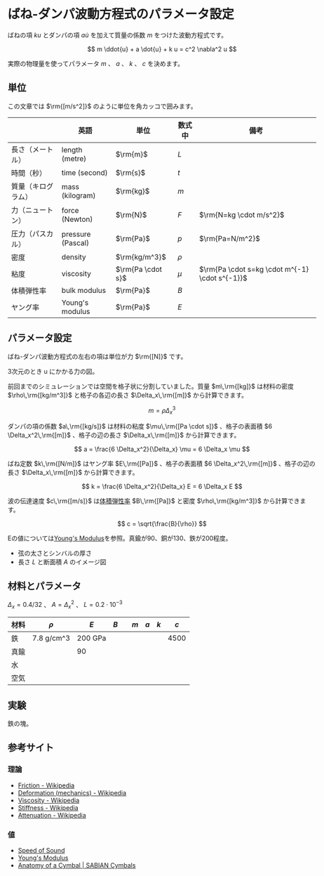 <style>
body {
  max-width: 704px;
  margin: auto;
  padding: 32px 8px;
}

canvas {
  /* image-rendering: pixelated; */
  display: inline-block;
  border-style: solid;
  border-width: 0.2px;
  border-color: #000000;
}

.numberInputLabel {
  display: inline-block;
  text-align: right;
  width: 160px;
  margin: 0 8px 4px 0;
  padding-right: 8px;
  border-right: solid 3px #606060;
}

.numberInputRange {
  display: inline-block;
  max-width: 220px;
  width: 50%;
  margin: 0 8px 0 0;
}

.numberInputNumber {
  display: inline-block;
  max-width: 100px;
  width: 20%;
  margin: 0;
}

code {
  overflow-x: scroll;
  overflow-y: hidden;
  white-space: pre;
}

.katex {
  font-size: 1.3em !important;
}
</style>

# ばね-ダンパ波動方程式のパラメータ設定
ばねの項 $k u$ とダンパの項 $a \dot{u}$ を加えて質量の係数 $m$ をつけた波動方程式です。

$$
m \ddot{u} + a \dot{u} + k u = c^2 \nabla^2 u
$$

実際の物理量を使ってパラメータ $m$ 、 $a$ 、 $k$ 、 $c$ を決めます。

## 単位
この文章では $\rm{[m/s^2]}$ のように単位を角カッコで囲みます。

||英語|単位|数式中|備考|
|-|-|-|-|-|
|長さ（メートル）|length (metre)|$\rm{m}$|$L$||
|時間（秒）|time (second)|$\rm{s}$|$t$||
|質量（キログラム）|mass (kilogram)|$\rm{kg}$|$m$||
|力（ニュートン）|force (Newton)|$\rm{N}$|$F$|$\rm{N=kg \cdot m/s^2}$|
|圧力（パスカル）|pressure (Pascal)|$\rm{Pa}$|$p$|$\rm{Pa=N/m^2}$|
|密度|density|$\rm{kg/m^3}$|$\rho$||
|粘度|viscosity|$\rm{Pa \cdot s}$|$\mu$|$\rm{Pa \cdot s=kg \cdot m^{-1} \cdot s^{-1}}$|
|体積弾性率|bulk modulus|$\rm{Pa}$|$B$||
|ヤング率|Young's modulus|$\rm{Pa}$|$E$||

## パラメータ設定
ばね-ダンパ波動方程式の左右の項は単位が力 $\rm{[N]}$ です。

3次元のとき u にかかる力の図。

前回までのシミュレーションでは空間を格子状に分割していました。質量 $m\,\rm{[kg]}$ は材料の密度 $\rho\,\rm{[kg/m^3]}$ と格子の各辺の長さ $\Delta_x\,\rm{[m]}$ から計算できます。

$$
m=\rho\Delta_x^3
$$

ダンパの項の係数 $a\,\rm{[kg/s]}$ は材料の粘度 $\mu\,\rm{[Pa \cdot s]}$ 、格子の表面積 $6 \Delta_x^2\,\rm{[m]}$ 、格子の辺の長さ $\Delta_x\,\rm{[m]}$ から計算できます。

$$
a = \frac{6 \Delta_x^2}{\Delta_x} \mu = 6 \Delta_x \mu
$$

ばね定数 $k\,\rm{[N/m]}$ はヤング率 $E\,\rm{[Pa]}$ 、格子の表面積 $6 \Delta_x^2\,\rm{[m]}$ 、格子の辺の長さ $\Delta_x\,\rm{[m]}$ から計算できます。

$$
k = \frac{6 \Delta_x^2}{\Delta_x} E = 6 \Delta_x E
$$

波の伝達速度 $c\,\rm{[m/s]}$ は[体積弾性率](http://hyperphysics.phy-astr.gsu.edu/hbase/permot3.html#c1) $B\,\rm{[Pa]}$ と密度 $\rho\,\rm{[kg/m^3]}$ から計算できます。

$$
c = \sqrt{\frac{B}{\rho}}
$$

Eの値については[Young's Modulus](http://homepages.uc.edu/~bortnelj/labs/Physics%201%20experiments/Youngs%20Modulus/Young's%20Modulus%20htm.htm)を参照。真鍮が90、銅が130、鉄が200程度。

- 弦の太さとシンバルの厚さ
- 長さ $L$ と断面積 $A$ のイメージ図

## 材料とパラメータ
$\Delta_x = 0.4 / 32$ 、 $A = \Delta_x^2$ 、 $L = 0.2 \cdot 10^{-3}$


|材料|$\rho$|$E$|$B$||$m$|$a$|$k$|$c$|
|-|-|-|-|-|-|-|-|-|
|鉄|7.8 g/cm^3|200 GPa||||||4500|
|真鍮||90|||||||
|水|||||||||
|空気|||||||||

## 実験
鉄の塊。

## 参考サイト
### 理論
- [Friction - Wikipedia](https://en.wikipedia.org/wiki/Friction)
- [Deformation (mechanics) - Wikipedia](https://en.wikipedia.org/wiki/Deformation_(mechanics))
- [Viscosity - Wikipedia](https://en.wikipedia.org/wiki/Viscosity)
- [Stiffness - Wikipedia](https://en.wikipedia.org/wiki/Stiffness)
- [Attenuation - Wikipedia](https://en.wikipedia.org/wiki/Attenuation)

### 値
- [Speed of Sound](http://hyperphysics.phy-astr.gsu.edu/hbase/Sound/souspe2.html)
- [Young's Modulus](http://homepages.uc.edu/~bortnelj/labs/Physics%201%20experiments/Youngs%20Modulus/Young's%20Modulus%20htm.htm)
- [Anatomy of a Cymbal | SABIAN Cymbals](https://www.sabian.com/en/pages/anatomy-of-a-cymbal)

